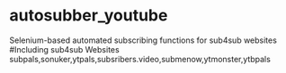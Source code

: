 # autosubber_youtube
Selenium-based automated subscribing functions for sub4sub websites
#Including sub4sub Websites
subpals,sonuker,ytpals,subsribers.video,submenow,ytmonster,ytbpals
